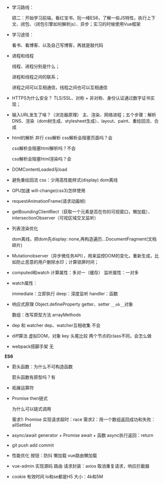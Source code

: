 - 学习路线：

  硕二：开始学习前端，看红宝书、阮一峰ES6，了解一些JS特性，执行上下文、闭包、（闭包引擎如何解析js）、异步；实习的时候使用Vue框架

- 学习途径：

  看书、看博客、以及自己写博客，再就是敲代码

- 进程和线程

  线程、进程分别是什么；

  进程和线程之间的联系；

  进程之间可以互相通信，线程之间也可以互相通信

- HTTPS为什么安全？
  TLS/SSL、对称 + 非对称、身份认证通过数字证书实现；

- 输入URL发生了啥？（浏览器原理）
  主、渲染、网络进程；五个步骤：解析DNS、渲染（dom树生成、stylesheet生成）、layout、paint、重绘回流、合成

- html的解析 并行  css解析
  css解析会阻塞页面吗？会

  css解析会阻塞html解析吗？不会

  css解析会阻塞html渲染吗？会

- DOMContentLoaded与load

- 避免重绘回流
  css：少用高性能样式(display)
  dom离线

- GPU加速
  will-change(css3)怎样使用

- requestAnimationFrame(请求动画帧)

- getBoundingClientRect（获取一个元素是否在你的可视窗口，懒加载）、intersectionObserver（可视区域交叉监听）

- 列表渲染优化

  dom离线，把dom先display: none,再构造遍历...DocumentFragment(文档碎片)

- Mutationobserver（异步微任务API），用来监控DOM的变化，重新生成，比如防止恶意的用户删除水印；计算锁屏时间；

- computed和watch
  计算属性：多对一（缓存）
  监听属性：一对多

- watch属性：

  immediate：立即执行
  deep：深度监听
  handler：函数

- 响应式原理
  Object.defineProperty
  getter、setter
  `__ob__`对象

  数组：改写原型方法 arrayMethods

- dep 和 watcher
  dep、watcher互相收集
  不会

- diff算法
  虚拟DOM，对象
  key
  头尾比较
  两个节点的class不同，会怎么做
- webpack搭脚手架
  无

**ES6**

- 箭头函数：为什么不可构造函数

  箭头函数有原型吗？有

- 拓展运算符

- Promise
  then链式

  为什么可以链式调用

  需求1:   Promise 实现请求超时：race
  需求2：用一个数组返回成功和失败：allSettled

- async/await
  generator + Promise
  await + 函数
  async执行返回：return
- git
  push
  add
  commit
- 性能优化
  按钮：防抖
  懒加载
  vue路由懒加载
- vue-admin
  实现源码
  路由
  请求封装：axios
  取消重复请求，响应拦截器
- cookie
  有效时间
  lo和se都是H5
  大小：4k和5M